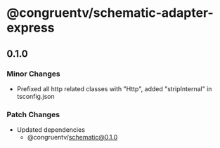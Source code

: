 # @congruentv/schematic-adapter-express

## 0.1.0

### Minor Changes

- Prefixed all http related classes with "Http", added "stripInternal" in tsconfig.json

### Patch Changes

- Updated dependencies
  - @congruentv/schematic@0.1.0
